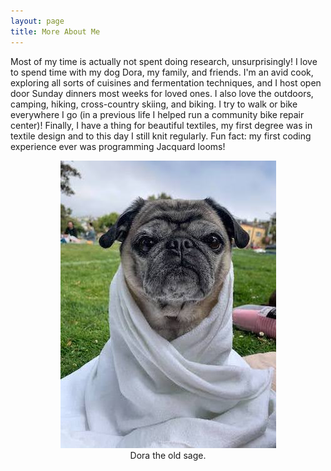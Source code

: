 ```yaml
---
layout: page
title: More About Me
---
```


Most of my time is actually not spent doing research, unsurprisingly! I love to spend time with my dog Dora, my family, and friends. I'm an avid cook, exploring all sorts of cuisines and fermentation techniques, and I host open door Sunday dinners most weeks for loved ones. I also love the outdoors, camping, hiking, cross-country skiing, and biking. I try to walk or bike everywhere I go (in a previous life I helped run a community bike repair center)! Finally, I have a thing for beautiful textiles, my first degree was in textile design and to this day I still knit regularly. Fun fact: my first coding experience ever was programming Jacquard looms!

<p align="center">
<img src="./imgs/Dora.JPG">
<br>
Dora the old sage.
</p>
